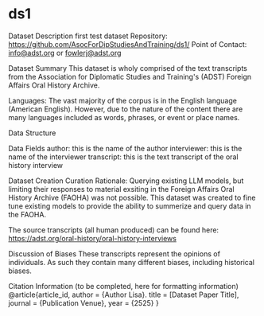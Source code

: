 # ds1
Dataset Description
first test dataset
Repository: https://github.com/AsocForDipStudiesAndTraining/ds1/
Point of Contact: info@adst.org or fowlerj@adst.org

Dataset Summary
This dataset is wholy comprised of the text transcripts from the Association for Diplomatic Studies and Training's (ADST) Foreign Affairs Oral History Archive.

Languages:
The vast majority of the corpus is in the English language (American English).  However, due to the nature of the content there are many languages included as words, phrases, or event or place names.

Data Structure

Data Fields
author: this is the name of the author
interviewer: this is the name of the interviewer
transcript: this is the text transcript of the oral history interview

Dataset Creation
Curation Rationale: Querying existing LLM models, but limiting their responses to material exsiting in the Foreign Affairs Oral History Archive (FAOHA) was not possible.  This dataset was created to fine tune existing models to provide the ability to summerize and query data in the FAOHA.

The source transcripts (all human produced) can be found here: https://adst.org/oral-history/oral-history-interviews

Discussion of Biases
These transcripts represent the opinions of individuals.  As such they contain many different biases, including historical biases.

Citation Information (to be completed, here for formatting information)
@article{article_id,
     author  = {Author Lisa}.
     title   = [Dataset Paper Title],
     journal = {Publication Venue},
     year    = {2525}
   }  
